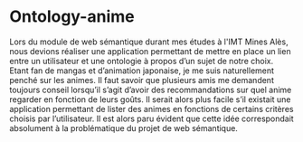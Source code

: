 # Ontology-anime

Lors du module de web sémantique durant mes études à l'IMT Mines Alès, nous devions réaliser une application permettant de mettre en place un lien entre un utilisateur et une ontologie à propos d’un sujet de notre choix. Etant fan de mangas et d’animation japonaise, je me suis naturellement penché sur les animes. Il faut savoir que plusieurs amis me demandent toujours conseil lorsqu’il s’agit d’avoir des recommandations sur quel anime regarder en fonction de leurs goûts. Il serait alors plus facile s’il existait une application permettant de lister des animes en fonctions de certains critères choisis par l’utilisateur. Il est 
alors paru évident que cette idée correspondait absolument à la problématique du projet de web sémantique.

